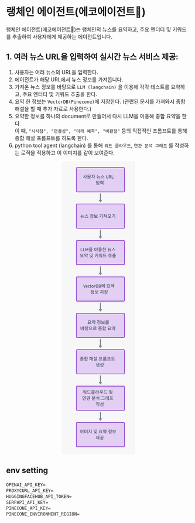 # 랭체인 에이전트(에코에이전트🧐)
랭체인 에이전트(에코에이전트🧐)는 랭체인의 뉴스를 요약하고, 주요 엔터티 및 키워드를 추출하여 사용자에게 제공하는 에이전트입니다.


## 1. 여러 뉴스 URL을 입력하여 실시간 뉴스 서비스 제공:

1. 사용자는 여러 뉴스의 URL을 입력한다. <br/>
2. 에이전트가 해당 URL에서 뉴스 정보를 가져옵니다. <br/>
3. 가져온 뉴스 정보를 바탕으로 `LLM (langchain)` 을 이용해 각각 테스트를 요약하고, 주요 엔터티 및 키워드 추출을 한다. <br/>
4. 요약 한 정보는 `VectorDB(Pinecone)`에 저장한다. (관련된 문서를 가져와서 종합 해설을 할 때 추가 자료로 사용한다.) <br/>
5. 요약한 정보를 하나의 document로 만들어서 다시 LLM을 이용해 종합 요약을 한다. <br/> 이 때, `"시사점", "연결성", "미래 예측", "비판점"` 등의 직접적인 프롬프트를 통해 종합 해설 프롬프트를 하도록 한다.<br/>
6. python tool agent (langchain) 를 통해 `워드 클라우드`, `연관 분석 그래프` 를 작성하는 로직을 적용하고 이 이미지를 같이 보여준다. <br/>


<p align="center">
  <img src="./utils/img/archi.png" alt="archi" width="200", height="800"/>
</p>



## env setting

```
OPENAI_API_KEY=
PROXYCURL_API_KEY=
HUGGINGFACEHUB_API_TOKEN=
SERPAPI_API_KEY=
PINECONE_API_KEY=
PINECONE_ENVIRONMENT_REGION=
```
